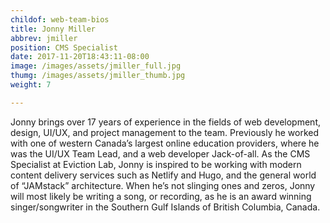 ```yaml
---
childof: web-team-bios
title: Jonny Miller
abbrev: jmiller
position: CMS Specialist
date: 2017-11-20T18:43:11-08:00
image: /images/assets/jmiller_full.jpg
thumg: /images/assets/jmiller_thumb.jpg
weight: 7

---
```

Jonny brings over 17 years of experience in the fields of web development, design, UI/UX, and project management to the team. Previously he worked with one of western Canada’s largest online education providers, where he was the UI/UX Team Lead, and a web developer Jack-of-all. As the CMS Specialist at Eviction Lab, Jonny is inspired to be working with modern content delivery services such as Netlify and Hugo, and the general world of “JAMstack” architecture. When he’s not slinging ones and zeros, Jonny will most likely be writing a song, or recording, as he is an award winning singer/songwriter in the Southern Gulf Islands of British Columbia, Canada.
